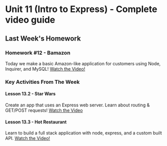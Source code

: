 # Unit 11 (Intro to Express) - Complete video guide

## Last Week's Homework

### Homework #12 - Bamazon

Today we make a basic Amazon-like application for customers using Node, Inquirer, and MySQL!
[Watch the Video!](https://www.youtube.com/watch?v=oouxVn14qyk)

### Key Activities From The Week

#### Lesson 13.2 - Star Wars

Create an app that uses an Express web server. Learn about routing & GET/POST requests!
[Watch the Video](https://www.youtube.com/watch?v=ygk-kNstqK0)

#### Lesson 13.3 - Hot Restaurant

Learn to build a full stack application with node, express, and a custom built API.
[Watch the Video!](https://www.youtube.com/watch?v=G7RvQMW2DOg)
